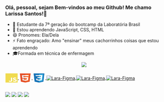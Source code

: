 ### Olá, pessoal, sejam Bem-vindos ao meu Github! Me chamo Larissa Santos!👋

- 📒 Estudante da 7ª geração do bootcamp da Laboratória Brasil
- 🌱 Estou aprendendo JavaScript, CSS, HTML
- 😄 Pronomes: Ela/Dela
- ⚡ Fato engraçado: Amo "ensinar" meus cachorrinhos coisas que estou aprendendo
- 🎓Formada em técnica de enfermagem 

<div align="center">
  <a href="https://github.com/Larasantos97">
  <img height="48%" src="https://github-readme-stats.vercel.app/api?username=Larasantos97&show_icons=true&theme=dracula&include_all_commits=true&count_private=true"/>
</div>
<div style="display: inline_block"><br>
  <img align="center" alt="Lara-Js" height="30" width="40" src="https://raw.githubusercontent.com/devicons/devicon/master/icons/javascript/javascript-plain.svg">
  <img align="center" alt="Lara-HTML" height="30" width="40" src="https://raw.githubusercontent.com/devicons/devicon/master/icons/html5/html5-original.svg">
  <img align="center" alt="Lara-CSS" height="30" width="40" src="https://raw.githubusercontent.com/devicons/devicon/master/icons/css3/css3-original.svg">
  <img align="center" alt="Lara-Figma" height="30" width="40" src="https://cdn.jsdelivr.net/gh/devicons/devicon/icons/figma/figma-original.svg">
  <img align="center" alt="Lara-Figma" height="30" width="40" src="https://cdn.jsdelivr.net/gh/devicons/devicon/icons/git/git-original.svg">
  <img align="center" alt="Lara-Figma" height="30" width="40" src="https://cdn.jsdelivr.net/gh/devicons/devicon/icons/firebase/firebase-plain-wordmark.svg">
          
          
</div>
  
  ##
  
  <div> 
  <a href="https://www.instagram.com/badgal_lary/" target="_blank"><img src="https://img.shields.io/badge/-Instagram-%23E4405F?style=for-the-badge&logo=instagram&logoColor=white" target="_blank"></a>
  <a href = "mailto:larissa_reis97@hotmail.com"><img src="https://img.shields.io/badge/Microsoft_Outlook-0078D4?style=for-the-badge&logo=microsoft-outlook&logoColor=white"></a>
  <a href="https://www.linkedin.com/in/larissa-santos97/" target="_blank"><img src="https://img.shields.io/badge/-LinkedIn-%230077B5?style=for-the-badge&logo=linkedin&logoColor=white" target="_blank"></a> 
  <a href="https://acmeco.slack.com/team/U02SEQ2FTF1" target="_blank"><img src="https://img.shields.io/badge/Slack-4A154B?style=for-the-badge&logo=slack&logoColor=white" target="_blank"></a> 
  
</div>
